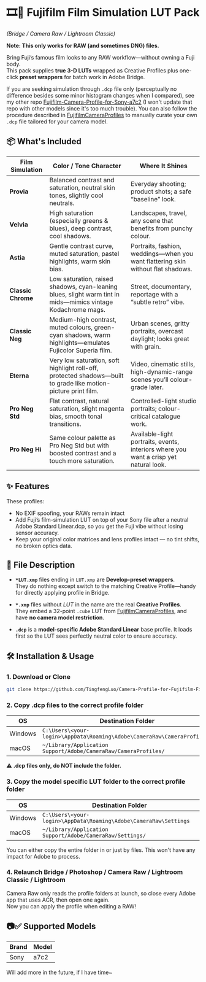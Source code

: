 # 🎞🎨 Fujifilm Film Simulation LUT Pack  
*(Bridge / Camera Raw / Lightroom Classic)*

**Note: This only works for RAW (and sometimes DNG) files.**

Bring Fuji’s famous film looks to any RAW workflow—without owning a Fuji body.  
This pack supplies **true 3-D LUTs** wrapped as Creative Profiles plus
one-click **preset wrappers** for batch work in Adobe Bridge.

If you are seeking simulation through `.dcp` file only (perceptually no difference besides some minor histogram changes when I compared), see my other repo [Fujifilm-Camera-Profile-for-Sony-a7c2](https://github.com/TingfengLuo/Fujifilm-Camera-Profile-for-Sony-a7c2) (I won't update that repo with other models since it's too much trouble). You can also follow the procedure described in [FujifilmCameraProfiles](https://github.com/abpy/FujifilmCameraProfiles) to manually curate your own `.dcp` file tailored for your camera model.

## 📦 What's Included

| Film Simulation       | Color / Tone Character                                                                                        | Where It Shines                                                                       |
| --------------------- | -------------------------------------------------------------------------------------------------------------- | ------------------------------------------------------------------------------------- |
| **Provia** | Balanced contrast and saturation, neutral skin tones, slightly cool neutrals.                                  | Everyday shooting; product shots; a safe “baseline” look.                             |
| **Velvia**    | High saturation (especially greens & blues), deep contrast, cool shadows.                                      | Landscapes, travel, any scene that benefits from punchy colour.                       |
| **Astia**      | Gentle contrast curve, muted saturation, pastel highlights, warm skin bias.                                    | Portraits, fashion, weddings—when you want flattering skin without flat shadows.      |
| **Classic Chrome**    | Low saturation, raised shadows, cyan-leaning blues, slight warm tint in mids—mimics vintage Kodachrome mags.   | Street, documentary, reportage with a “subtle retro” vibe.                            |
| **Classic Neg**       | Medium-high contrast, muted colours, green-cyan shadows, warm highlights—emulates Fujicolor Superia film.      | Urban scenes, gritty portraits, overcast daylight; looks great with grain.            |
| **Eterna**   | Very low saturation, soft highlight roll-off, protected shadows—built to grade like motion-picture print film. | Video, cinematic stills, high-dynamic-range scenes you’ll colour-grade later.         |
| **Pro Neg Std**       | Flat contrast, natural saturation, slight magenta bias, smooth tonal transitions.                              | Controlled-light studio portraits; colour-critical catalogue work.                    |
| **Pro Neg Hi**        | Same colour palette as Pro Neg Std but with boosted contrast and a touch more saturation.                      | Available-light portraits, events, interiors where you want a crisp yet natural look. |

## ✨ Features
These profiles:
- No EXIF spoofing, your RAWs remain intact
- Add Fuji’s film-simulation LUT on top of your Sony file after a neutral Adobe Standard Linear.dcp, so you get the Fuji vibe without losing sensor accuracy.
- Keep your original color matrices and lens profiles intact — no tint shifts, no broken optics data.

## 📁 File Description
* **`*LUT.xmp`** files ending in `LUT.xmp` are **Develop-preset wrappers**.  
  They do nothing except switch to the matching Creative Profile—handy for
  directly applying profile in Bridge.

* **`*.xmp`** files without *LUT* in the name are the real **Creative Profiles**.  
  They embed a 32-point `.cube` LUT from [FujifilmCameraProfiles](https://github.com/abpy/FujifilmCameraProfiles), and have **no camera model restriction**.

* **`.dcp`** is a **model-specific Adobe Standard Linear** base profile.
  It loads first so the LUT sees perfectly neutral color to ensure accuracy. 

## 🛠️ Installation & Usage

### 1. Download or Clone
```bash
git clone https://github.com/TingfengLuo/Camera-Profile-for-Fujifilm-Film-Simulation.git
```
### 2. Copy .dcp files to the correct profile folder

| OS      | Destination Folder                                              |
| ------- | --------------------------------------------------------------- |
| Windows | `C:\Users\<your-login>\AppData\Roaming\Adobe\CameraRaw\CameraProfiles\`|
| macOS   | `~/Library/Application Support/Adobe/CameraRaw/CameraProfiles/` |

:warning: **.dcp files only, do NOT include the folder.**
### 3. Copy the model specific LUT folder to the correct profile folder

| OS      | Destination Folder                                              |
| ------- | --------------------------------------------------------------- |
| Windows | `C:\Users\<your-login>\AppData\Roaming\Adobe\CameraRaw\Settings`|
| macOS   | `~/Library/Application Support/Adobe/CameraRaw/Settings/` |

You can either copy the entire folder in or just by files. This won't have any impact for Adobe to process.
### 4. Relaunch Bridge / Photoshop / Camera Raw / Lightroom Classic / Lightroom
Camera Raw only reads the profile folders at launch, so close every Adobe app that uses ACR, then open one again.  
Now you can apply the profile when editing a RAW!


## 📷✅ Supported Models
| Brand | Model |
|-------|--------------|
| Sony  | a7c2 |


Will add more in the future, if I have time~

